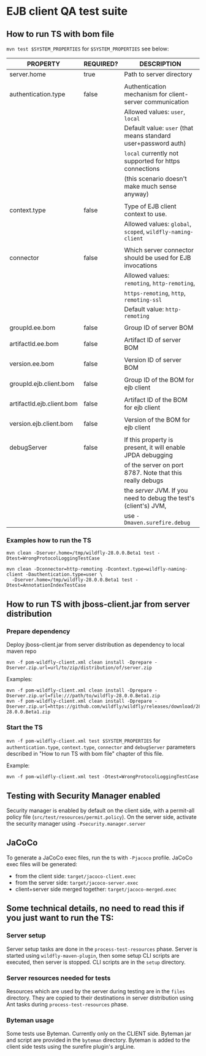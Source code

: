 # EJB client QA test suite

## How to run TS with bom file
`mvn test $SYSTEM_PROPERTIES` for `$SYSTEM_PROPERTIES` see below:


| PROPERTY                  |REQUIRED?  |DESCRIPTION                                                             |
|---------------------------|-----------|------------------------------------------------------------------------|
| server.home               |true       |Path to server directory                                                |
|                           |           |
| authentication.type       |false      |Authentication mechanism for client-server communication
|                           |           |Allowed values: `user`, `local`
|                           |           |Default value: `user` (that means standard user+password auth)
|                           |           |`local` currently not supported for https connections
|                           |           |   (this scenario doesn't make much sense anyway)
|                           |           |
| context.type              |false      |Type of EJB client context to use.
|                           |           |Allowed values: `global`, `scoped`, `wildfly-naming-client`
|                           |           |
| connector                 |false      |Which server connector should be used for EJB invocations
|                           |           |Allowed values: `remoting`, `http-remoting`, 
|                           |           |`https-remoting`, `http`, `remoting-ssl`
|                           |           |Default value: `http-remoting`
|                           |           |
| groupId.ee.bom            |false      |Group ID of server BOM
|                           |           |
| artifactId.ee.bom         |false      |Artifact ID of server BOM
|                           |           |
| version.ee.bom            |false      |Version ID of server BOM
|                           |           |
| groupId.ejb.client.bom    |false      |Group ID of the BOM for ejb client
|                           |           |
| artifactId.ejb.client.bom |false      |Artifact ID of the BOM for ejb client
|                           |           |
| version.ejb.client.bom    |false      |Version of the BOM for ejb client
|                           |           |
| debugServer               |false      |If this property is present, it will enable JPDA debugging
|                           |           |of the server on port 8787. Note that this really debugs
|                           |           |the *server* JVM. If you need to debug the test's (client's) JVM,
|                           |           |use `-Dmaven.surefire.debug`

### Examples how to run the TS

```
mvn clean -Dserver.home=/tmp/wildfly-28.0.0.Beta1 test -Dtest=WrongProtocolLoggingTestCase
```

```
mvn clean -Dconnector=http-remoting -Dcontext.type=wildfly-naming-client -Dauthentication.type=user \
  -Dserver.home=/tmp/wildfly-28.0.0.Beta1 test -Dtest=AnnotationIndexTestCase
```

## How to run TS with jboss-client.jar from server distribution

### Prepare dependency

Deploy jboss-client.jar from server distribution as dependency to local maven repo

```
mvn -f pom-wildfly-client.xml clean install -Dprepare -Dserver.zip.url=url/to/zip/distribution/of/server.zip
```

Examples:
```
mvn -f pom-wildfly-client.xml clean install -Dprepare -Dserver.zip.url=file:///path/to/wildfly-28.0.0.Beta1.zip
mvn -f pom-wildfly-client.xml clean install -Dprepare -Dserver.zip.url=https://github.com/wildfly/wildfly/releases/download/28.0.0.Beta1/wildfly-28.0.0.Beta1.zip
```

### Start the TS

`mvn -f pom-wildfly-client.xml test $SYSTEM_PROPERTIES` for `authentication.type`, `context.type`, `connector` and `debugServer` parameters
described in "How to run TS with bom file" chapter of this file.

Example:

```
mvn -f pom-wildfly-client.xml test -Dtest=WrongProtocolLoggingTestCase
```

## Testing with Security Manager enabled
Security manager is enabled by default on the client side, with a permit-all policy file (`src/test/resources/permit.policy`).
On the server side, activate the security manager using `-Psecurity.manager.server`

## JaCoCo
To generate a JaCoCo exec files, run the ts with `-Pjacoco` profile.
JaCoCo exec files will be generated: 
- from the client side: `target/jacoco-client.exec`
- from the server side: `target/jacoco-server.exec`
- client+server side merged together: `target/jacoco-merged.exec`

## Some technical details, no need to read this if you just want to run the TS:
### Server setup
Server setup tasks are done in the `process-test-resources` phase.
Server is started using `wildfly-maven-plugin`, then some setup CLI scripts are executed, then server is stopped.
CLI scripts are in the `setup` directory.

### Server resources needed for tests
Resources which are used by the server during testing are in the `files` directory.
They are copied to their destinations in server distribution using Ant tasks during `process-test-resources` phase.

### Byteman usage
Some tests use Byteman. Currently only on the CLIENT side. Byteman jar and script are provided in the `byteman` directory.
Byteman is added to the client side tests using the surefire plugin's argLine.
